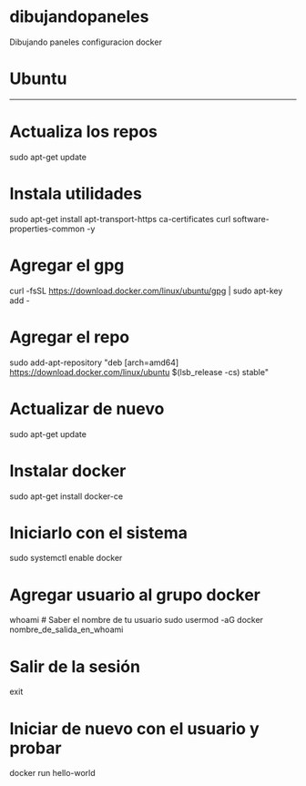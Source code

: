 # dibujandopaneles
Dibujando paneles
 configuracion docker
 
 
 # Ubuntu
---------

# Actualiza los repos

sudo apt-get update

# Instala utilidades

sudo apt-get install apt-transport-https ca-certificates curl software-properties-common -y

# Agregar el gpg 

curl -fsSL https://download.docker.com/linux/ubuntu/gpg | sudo apt-key add -

# Agregar el repo

 sudo add-apt-repository "deb [arch=amd64] https://download.docker.com/linux/ubuntu $(lsb_release -cs) stable"

# Actualizar de nuevo

 sudo apt-get update

# Instalar docker

 sudo apt-get install docker-ce

# Iniciarlo con el sistema

sudo systemctl enable docker

# Agregar usuario al grupo docker 

whoami # Saber el nombre de tu usuario
sudo usermod -aG docker nombre_de_salida_en_whoami

# Salir de la sesión
exit

# Iniciar de nuevo con el usuario y probar 

docker run hello-world

